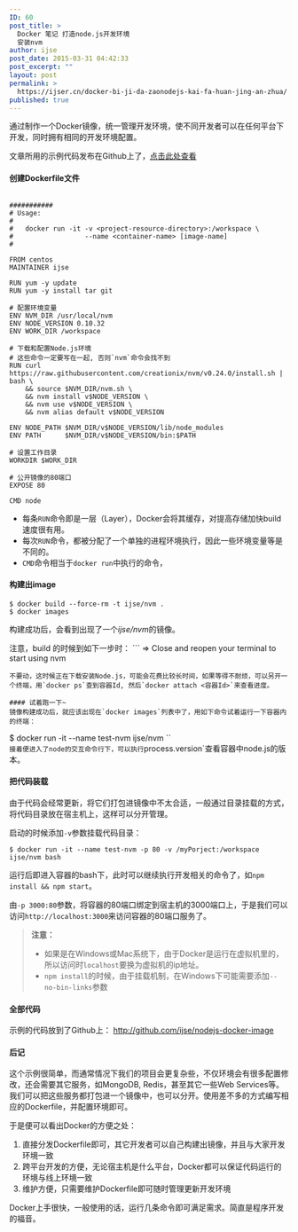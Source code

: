 ```yaml
---
ID: 60
post_title: >
  Docker 笔记 打造node.js开发环境
  安装nvm
author: ijse
post_date: 2015-03-31 04:42:33
post_excerpt: ""
layout: post
permalink: >
  https://ijser.cn/docker-bi-ji-da-zaonodejs-kai-fa-huan-jing-an-zhua/
published: true
---
```

<p>通过制作一个Docker镜像，统一管理开发环境，使不同开发者可以在任何平台下开发，同时拥有相同的开发环境配置。</p>

<p>文章所用的示例代码发布在Github上了，<a href="http://github.com/ijse/nodejs-docker-image">点击此处查看</a></p>

<h4 id="toc_0">创建Dockerfile文件</h4>

<pre><code class="language-dockerfile">
###########
# Usage:
#
#   docker run -it -v &lt;project-resource-directory&gt;:/workspace \
#                  --name &lt;container-name&gt; [image-name]
#

FROM centos
MAINTAINER ijse

RUN yum -y update
RUN yum -y install tar git

# 配置环境变量
ENV NVM_DIR /usr/local/nvm
ENV NODE_VERSION 0.10.32
ENV WORK_DIR /workspace

# 下载和配置Node.js环境
# 这些命令一定要写在一起, 否则`nvm`命令会找不到
RUN curl https://raw.githubusercontent.com/creationix/nvm/v0.24.0/install.sh | bash \
    &amp;&amp; source $NVM_DIR/nvm.sh \
    &amp;&amp; nvm install v$NODE_VERSION \
    &amp;&amp; nvm use v$NODE_VERSION \
    &amp;&amp; nvm alias default v$NODE_VERSION

ENV NODE_PATH $NVM_DIR/v$NODE_VERSION/lib/node_modules
ENV PATH      $NVM_DIR/v$NODE_VERSION/bin:$PATH

# 设置工作目录
WORKDIR $WORK_DIR

# 公开镜像的80端口
EXPOSE 80

CMD node
</code></pre>

<ul>
<li>每条<code>RUN</code>命令即是一层（Layer），Docker会将其缓存，对提高存储加快build速度很有用。</li>
<li>每次<code>RUN</code>命令，都被分配了一个单独的进程环境执行，因此一些环境变量等是不同的。</li>
<li><code>CMD</code>命令相当于<code>docker run</code>中执行的命令，</li>
</ul>

<h4 id="toc_1">构建出image</h4>

<pre><code>$ docker build --force-rm -t ijse/nvm .
$ docker images
</code></pre>

<p>构建成功后，会看到出现了一个<em>ijse/nvm</em>的镜像。</p>

<p>注意，build 的时候到如下一步时：
```
=&gt; Close and reopen your terminal to start using nvm</p>

<pre><code>不要动，这时候正在下载安装Node.js，可能会花费比较长时间，如果等得不耐烦，可以另开一个终端，用`docker ps`查到容器Id, 然后`docker attach &lt;容器Id&gt;`来查看进度。

#### 试着跑一下~
镜像构建成功后，就应该出现在`docker images`列表中了，用如下命令试着运行一下容器内的终端：
</code></pre>

<p>$ docker run -it --name test-nvm ijse/nvm
``<code>
接着便进入了node的交互命令行下，可以执行</code>process.version`查看容器中node.js的版本。</p>

<h4 id="toc_2">把代码装载</h4>

<p>由于代码会经常更新，将它们打包进镜像中不太合适，一般通过目录挂载的方式，将代码目录放在宿主机上，这样可以分开管理。</p>

<p>启动的时候添加<code>-v</code>参数挂载代码目录：</p>

<pre><code>$ docker run -it --name test-nvm -p 80 -v /myPorject:/workspace ijse/nvm bash
</code></pre>

<p>运行后即进入容器的bash下，此时可以继续执行开发相关的命令了，如<code>npm install &amp;&amp; npm start</code>。</p>

<p>由<code>-p 3000:80</code>参数，将容器的80端口绑定到宿主机的3000端口上，于是我们可以访问<code>http://localhost:3000</code>来访问容器的80端口服务了。</p>

<blockquote>
<p><strong>注意：</strong>  </p>

<ul>
<li>如果是在Windows或Mac系统下，由于Docker是运行在虚拟机里的，所以访问时<code>localhost</code>要换为虚拟机的ip地址。</li>
<li><code>npm install</code>的时候，由于挂载机制，在Windows下可能需要添加<code>--no-bin-links</code>参数</li>
</ul>
</blockquote>

<h4 id="toc_3">全部代码</h4>

<p>示例的代码放到了Github上： <a href="http://github.com/ijse/nodejs-docker-image">http://github.com/ijse/nodejs-docker-image</a></p>

<h4 id="toc_4">后记</h4>

<p>这个示例很简单，而通常情况下我们的项目会更复杂些，不仅环境会有很多配置修改，还会需要其它服务，如MongoDB, Redis，甚至其它一些Web Services等。我们可以把这些服务都打包进一个镜像中，也可以分开。使用差不多的方式编写相应的Dockerfile，并配置环境即可。</p>

<p>于是便可以看出Docker的方便之处：</p>

<ol>
<li>直接分发Dockerfile即可，其它开发者可以自己构建出镜像，并且与大家开发环境一致</li>
<li>跨平台开发的方便，无论宿主机是什么平台，Docker都可以保证代码运行的环境与线上环境一致</li>
<li>维护方便，只需要维护Dockerfile即可随时管理更新开发环境</li>
</ol>

<p>Docker上手很快，一般使用的话，运行几条命令即可满足需求。简直是程序开发的福音。</p>